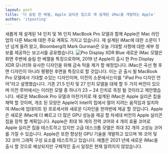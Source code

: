 ```yaml
---
layout: post
title: '더 슬림 한 베젤, Apple 실리콘 칩으로 재 설계된 iMac을 개발하는 Apple'
author: 'itposting'
---
```


새롭게 재 설계된 14 인치 및 16 인치 MacBook Pro 모델과 함께 Apple은 Mac 라인업의 다른 Mac에 대한 주요 계획도 가지고 있습니다.
 재 설계된 iMac에 대한 소문이 1 년 넘게 들려 왔고, Bloomberg의 Mark Gurman은 오늘 기대할 사항에 대한 세부 정보를 제공하는 보고서를 공유했습니다.
![Pro Display XDR Blue](https://images.macrumors.com/t/1fy0Ri0Mfn_q7GI_JE7q56-FFyk=/2500x0/filters:no_upscale():quality(90)/article-new/2020/05/Pro-Display-XDR-Blue.jpg)
새로운 ‌iMac‌ 모델은 화면 주변에 슬림 한 베젤을 특징으로하며, 2019 년 Apple이 출시 한 Pro Display XDR 모니터와 유사한 디자인을 위해 금속 턱을 제거 할 예정입니다.
iMac은 곡선 형 후면 디자인이 아니라 평평한 후면을 특징으로 할 것입니다. 이는 곧 출시 될 MacBook Pro 모델에서 기대할 수있는 디자인이며, 이전의 소문에서는이를 "iPad Pro 디자인 언어"라고 설명했습니다.
 기존 21.5 인치 및 27 인치 모델을 대체 할 두 가지 버전이 있으며 이전 루머에서는 이러한 모델 중 하나가 23 ~ 24 인치로 측정 될 것이라고 제안했습니다.
새로운 MacBook Pro 모델과 마찬가지로 재 설계된 iMac은 Apple 실리콘 칩을 채택 할 것이며, 개조 된 모양은 Apple이 Intel의 칩에서 멀어 지려는 움직임과 일치하여 iMac에 업데이트 된 프로세서와 새로운 디자인을 한꺼번에 제공 할 것입니다.
Apple은 새로운 iMac에 더 빠르고 더 많은 GPU 성능을 제공 할 차세대 버전의 Apple 실리콘 칩을 장착 할 계획입니다.
 Apple은 최대 16 개의 전력 코어와 4 개의 효율 코어로 Apple 실리콘 칩을 테스트하고 있지만 고급 데스크톱 모델은 최대 32 개의 고성능 코어를 가질 수 있습니다.
 Apple은 또한 향상된 GPU 기술을 개발하고 있으며 16 코어 및 32 코어 그래픽 구성 요소를 테스트하고 있습니다.
애플은 2021 년에 새로운 iMac을 출시 할 것으로 예상되지만 구체적인 출시 일정은 현재 알려지지 않았습니다.